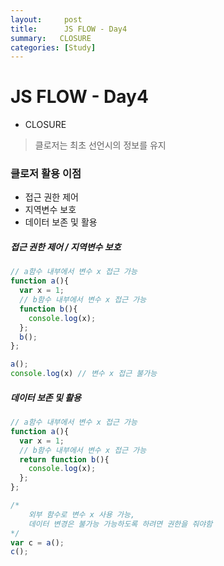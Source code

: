 ```yaml
---
layout:     post
title:      JS FLOW - Day4
summary:   CLOSURE
categories: [Study]
---
```

# JS FLOW - Day4

- CLOSURE
> 클로저는 최초 선언시의 정보를 유지


### 클로저 활용 이점

- 접근 권한 제어
- 지역변수 보호
- 데이터 보존 및 활용

##### 접근 권한 제어 / 지역변수 보호

```javascript
// a함수 내부에서 변수 x 접근 가능
function a(){
  var x = 1;
  // b함수 내부에서 변수 x 접근 가능
  function b(){
    console.log(x);
  };
  b();
};

a();
console.log(x) // 변수 x 접근 불가능
```

##### 데이터 보존 및 활용

```javascript
// a함수 내부에서 변수 x 접근 가능
function a(){
  var x = 1;
  // b함수 내부에서 변수 x 접근 가능
  return function b(){
    console.log(x);
  };
};

/*
	외부 함수로 변수 x 사용 가능, 
	데이터 변경은 불가능 가능하도록 하려면 권한을 줘야함
*/
var c = a();
c();
```

